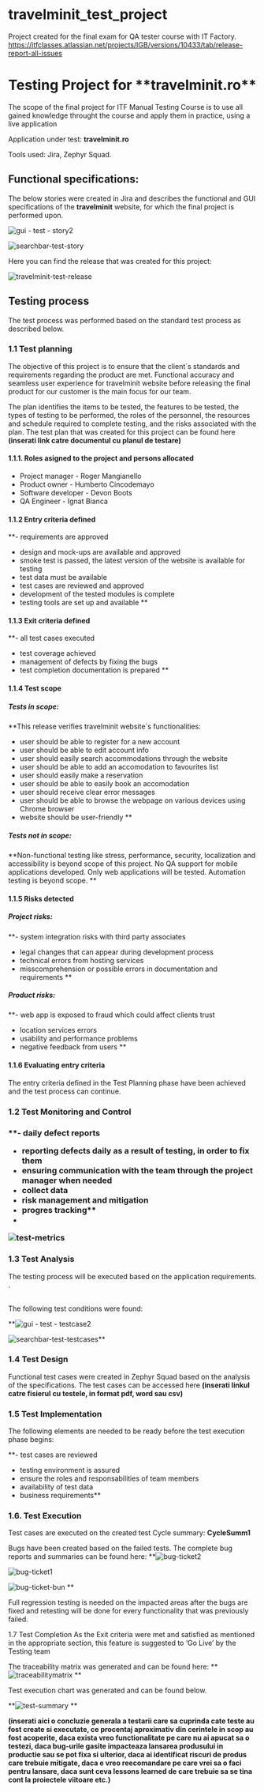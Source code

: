 # travelminit_test_project
Project created for the final exam for QA tester course with IT Factory.
https://itfclasses.atlassian.net/projects/IGB/versions/10433/tab/release-report-all-issues

<h1>Testing Project for **travelminit.ro**</h1>

The scope of the final project for ITF Manual Testing Course is to use all gained knowledge throught the course and apply them in practice, using a live application

Application under test: **travelminit.ro**

Tools used: Jira, Zephyr Squad.

<h2>Functional specifications:</h2>

The below stories were created in Jira and describes the functional and GUI specifications of the **travelminit** website,  for which the final project is performed upon.

![gui - test - story2](https://github.com/Biacna/travelminit_test_project/assets/118627174/e8f7ca65-59ca-4eea-85dc-2c210767b7dd)

![searchbar-test-story](https://github.com/Biacna/travelminit_test_project/assets/118627174/c5d80d21-3dcd-40cf-9964-a22348fd9652)

Here you can find the release that was created for this project:

![travelminit-test-release](https://github.com/Biacna/travelminit_test_project/assets/118627174/c482d696-03a0-4844-834f-c18890ef5949)

<h2>Testing process</h2>

The test process was performed based on the standard test process as described below.

<h3>1.1 Test planning</h3>

The objective of this project is to ensure that the client`s standards and requirements regarding the product are met. Functional accuracy and seamless user experience for travelminit website before releasing the final product for our customer is the main focus for our team.

The plan identifies the items to be tested, the features to be tested, the types of testing to be performed, the roles of the personnel, the resources and schedule required to complete testing, and the risks associated with the plan. The test plan that was created for this project can be found here **(inserati link catre documentul cu planul de testare)**

<h4>1.1.1. Roles asigned to the project and persons allocated</h4>

<ul>
  <li>Project manager - Roger Mangianello</li> 
  <li>Product owner - Humberto Cincodemayo</li>
  <li>Software developer - Devon Boots</li>
  <li>QA Engineer - Ignat Bianca</li>
</ul>

<h4> 1.1.2 Entry criteria defined </h4>

**-	requirements are approved
-	design and mock-ups are available and approved
-	smoke test is passed, the latest version of the website is available for testing 
-	test data must be available 
-	test cases are reviewed and approved
-	development of the tested modules is complete
-	testing tools are set up and available
**

<h4> 1.1.3 Exit criteria defined </h4>

**-	all test cases executed
-	test coverage achieved
-	management of defects by fixing the bugs
-	test completion documentation is prepared
**

<h4> 1.1.4 Test scope</h4>

<h5> Tests in scope: </h5>

**This release verifies travelminit website`s functionalities:
- user should be able to register for a new account
- user should be able to edit account info
- user should easily search accommodations through the website
- user should be able to add an accomodation to favourites list
- user should easily make a reservation
- user should be able to easily book an accomodation
- user should receive clear error messages
- user should be able to browse the webpage on various devices using Chrome browser
- website should be user-friendly
**

<h5>Tests not in scope: </h5>

**Non-functional testing like stress, performance, security, localization and accessibility is beyond scope of this project.
No QA support for mobile applications developed. Only web applications will be tested.
Automation testing is beyond scope.
**

<h4>1.1.5 Risks detected</h4>

<h5>Project risks:</h5>

**-	system integration risks with third party associates
-	legal changes that can appear during development process
-	technical errors from hosting services
- misscomprehension or possible errors in documentation and requirements 
**

<h5> Product risks: </h5>

**-	web app is exposed to fraud which could affect clients trust
-	location services errors
-	usability and performance problems
- negative feedback from users
**

<h4>1.1.6 Evaluating entry criteria</h4>

The entry criteria defined in the Test Planning phase have been achieved and the test process can continue.

<h3>1.2 Test Monitoring and Control<h3>

**-	daily defect reports
-	reporting defects daily as a result of testing, in order to fix them
-	ensuring communication with the team through the project manager when needed
-	collect data
-	risk management and mitigation
-	progres tracking**
-	
![test-metrics](https://github.com/Biacna/travelminit_test_project/assets/118627174/874ea515-d2d1-4b2e-8da5-a0c6cfa91cbc)

<h3> 1.3 Test Analysis </h3>
The testing process will be executed based on the application requirements. <b></b>. <br><br>

The following test conditions were found: <br>

**![gui - test - testcase2](https://github.com/Biacna/travelminit_test_project/assets/118627174/1e619e70-649c-416a-b0d0-001dfdc910a0)

![searchbar-test-testcases](https://github.com/Biacna/travelminit_test_project/assets/118627174/9a4fa83e-4de7-43a1-ae27-5b33aec8e75e)**

<h3>1.4 Test Design</h3>

Functional test cases were created in Zephyr Squad based on the analysis of the specifications. The test cases can be accessed here **(inserati linkul catre fisierul cu testele, in format pdf, word sau csv)**

<h3>1.5 Test Implementation</h3>

The following elements are needed to be ready before the test execution phase begins:

**- test cases are reviewed
- testing environment is assured
- ensure the roles and responsabilities of team members
- availability of test data
- business requirements**

<h3>1.6. Test Execution </h3>

Test cases are executed on the created test Cycle summary: **CycleSumm1**

Bugs have been created based on the failed tests. The complete bug reports and summaries can be found here:
**![bug-ticket2](https://github.com/Biacna/travelminit_test_project/assets/118627174/ee92109c-c168-4438-aad9-c535d04e465a)

![bug-ticket1](https://github.com/Biacna/travelminit_test_project/assets/118627174/29f9d02b-2a37-47af-9976-3004a2409112)

![bug-ticket-bun](https://github.com/Biacna/travelminit_test_project/assets/118627174/90479e42-f5fe-4098-b520-2661cd1be899)
**

Full regression testing is needed on the impacted areas after the bugs are fixed and retesting will be done for every functionality that was previously failed.

1.7 Test Completion
As the Exit criteria were met and satisfied as mentioned in the appropriate section, this feature is suggested to ‘Go Live’ by the Testing team

The traceability matrix was generated and can be found here:
**![traceabilitymatrix](https://github.com/Biacna/travelminit_test_project/assets/118627174/8bfa4a81-f6c4-4b76-b856-e436a5495ae5)
**

Test execution chart was generated and can be found below. 

**![test-summary](https://github.com/Biacna/travelminit_test_project/assets/118627174/a77c1c5d-50cc-46d3-a0da-be8644695d01)
**

**(inserati aici o concluzie generala a testarii care sa cuprinda cate teste au fost create si executate, ce procentaj aproximativ din cerintele in scop au fost acoperite, daca exista vreo functionalitate pe care nu ai apucat sa o testezi, daca bug-urile gasite impacteaza lansarea produsului in productie sau se pot fixa si ulterior, daca ai identificat riscuri de produs care trebuie mitigate, daca e vreo reecomandare pe care vrei sa o faci pentru lansare, daca sunt ceva lessons learned de care trebuie sa se tina cont la proiectele viitoare etc.)**

